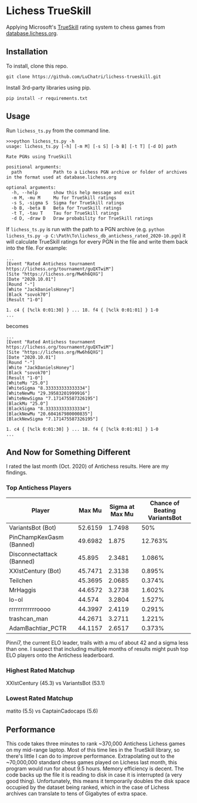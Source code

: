# Lichess TrueSkill
Applying Microsoft's [TrueSkill](https://www.microsoft.com/en-us/research/project/trueskill-ranking-system/) rating system to chess games from [database.lichess.org](https://www.database.lichess.org/).
## Installation
To install, clone this repo.

`git clone https://github.com/LuChatri/lichess-trueskill.git`

Install 3rd-party libraries using pip.

`pip install -r requirements.txt`

## Usage
Run `lichess_ts.py` from the command line.

```
>>>python lichess_ts.py -h
usage: lichess_ts.py [-h] [-m M] [-s S] [-b B] [-t T] [-d D] path

Rate PGNs using TrueSkill

positional arguments:
  path            Path to a Lichess PGN archive or folder of archives in the format used at database.lichess.org

optional arguments:
  -h, --help      show this help message and exit
  -m M, -mu M     Mu for TrueSkill ratings
  -s S, -sigma S  Sigma for TrueSkill ratings
  -b B, -beta B   Beta for TrueSkill ratings
  -t T, -tau T    Tau for TrueSkill ratings
  -d D, -draw D   Draw probability for TrueSkill ratings
```

If `lichess_ts.py` is run with the path to a PGN archive (e.g. `python lichess_ts.py -p C:\Path\To\lichess_db_antichess_rated_2020-10.pgn`) it will calculate TrueSkill ratings for every PGN in the file and write them back into the file.  For example:

```
...
[Event "Rated Antichess tournament https://lichess.org/tournament/guQXTwiM"]
[Site "https://lichess.org/Mw6h6QXG"]
[Date "2020.10.01"]
[Round "-"]
[White "JackDanielsHoney"]
[Black "sovok70"]
[Result "1-0"]

1. c4 { [%clk 0:01:30] } ... 18. f4 { [%clk 0:01:01] } 1-0
...
```

becomes

```
...
[Event "Rated Antichess tournament https://lichess.org/tournament/guQXTwiM"]
[Site "https://lichess.org/Mw6h6QXG"]
[Date "2020.10.01"]
[Round "-"]
[White "JackDanielsHoney"]
[Black "sovok70"]
[Result "1-0"]
[WhiteMu "25.0"]
[WhiteSigma "8.333333333333334"]
[WhiteNewMu "29.39583201999916"]
[WhiteNewSigma "7.171475587326195"]
[BlackMu "25.0"]
[BlackSigma "8.333333333333334"]
[BlackNewMu "20.604167980000835"]
[BlackNewSigma "7.171475587326195"]

1. c4 { [%clk 0:01:30] } ... 18. f4 { [%clk 0:01:01] } 1-0
...
```

## And Now for Something Different
I rated the last month (Oct. 2020) of Antichess results.  Here are my findings.
### Top Antichess Players
| Player | Max Mu | Sigma at Max Mu | Chance of Beating VariantsBot
| --- | --- | --- | ---
VariantsBot (Bot) | 52.6159 | 1.7498 | 50%
PinChampKexGasm (Banned) | 49.6982 | 1.875 | 12.763%
Disconnectattack (Banned) | 45.895 | 2.3481 | 1.086%
XXIstCentury (Bot) | 45.7471 | 2.3138 | 0.895%
Teilchen | 45.3695 | 2.0685 | 0.374%
MrHaggis | 44.6572 | 3.2738 | 1.602%
lo-ol | 44.574 | 3.2804 | 1.527%
rrrrrrrrrrrroooo | 44.3997 | 2.4119 | 0.291%
trashcan_man | 44.2671 | 3.2711 | 1.221%
AdamBachtiar_PCTR | 44.1157 | 2.6517 | 0.373%

Pinni7, the current ELO leader, trails with a mu of about 42 and a sigma less than one.  I suspect that including multiple months of results might push top ELO players onto the Antichess leaderboard.
### Highest Rated Matchup
XXIstCentury (45.3) vs VariantsBot (53.1)

### Lowest Rated Matchup
matito (5.5) vs CaptainCadocaps (5.6)

## Performance
This code takes three minutes to rank ~370,000 Antichess Lichess games on my mid-range laptop.  Most of this time lies in the TrueSkill library, so there's little I can do to improve performance.  Extrapolating out to the ~70,000,000 standard chess games played on Lichess last month, this program would run for about 9.5 hours.  Memory efficiency is decent.  The code backs up the file it is reading to disk in case it is interrupted (a very good thing).  Unfortunately, this means it temporarily doubles the disk space occupied by the dataset being ranked, which in the case of Lichess archives can translate to tens of Gigabytes of extra space.
